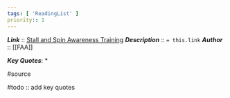 ```yaml
---
tags: [ 'ReadingList' ]
priority:: 1
---
```


***Link***      :: [Stall and Spin Awareness Training](https://www.faa.gov/regulations_policies/advisory_circulars/index.cfm/go/document.information/documentid/1028760)
***Description***      :: `= this.link`
***Author*** :: [[FAA]]

***Key Quotes***:
* 

#source

#todo :: add key quotes